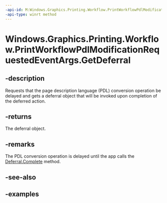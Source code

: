 ```yaml
---
-api-id: M:Windows.Graphics.Printing.Workflow.PrintWorkflowPdlModificationRequestedEventArgs.GetDeferral
-api-type: winrt method
---
```


# Windows.Graphics.Printing.Workflow.PrintWorkflowPdlModificationRequestedEventArgs.GetDeferral

<!--
public Windows.Foundation.Deferral GetDeferral ();
-->


## -description

Requests that the page description language (PDL) conversion operation be delayed and gets a deferral object that will be invoked upon completion of the deferred action.

## -returns

The deferral object.

## -remarks

The PDL conversion operation is delayed until the app calls the [Deferral.Complete](/uwp/api/windows.foundation.deferral.complete) method.

## -see-also

## -examples


